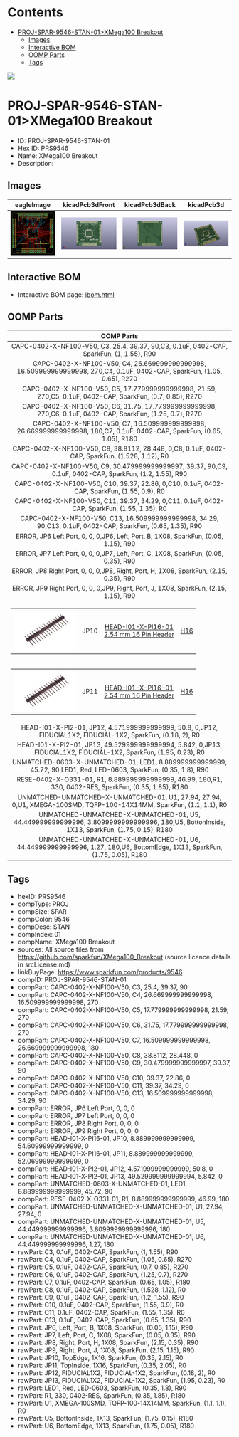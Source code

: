 



Contents
========

* [PROJ-SPAR-9546-STAN-01>XMega100 Breakout](#proj-spar-9546-stan-01xmega100-breakout)
	* [Images](#images)
	* [Interactive BOM](#interactive-bom)
	* [OOMP Parts](#oomp-parts)
	* [Tags](#tags)
  
![][im]
# PROJ-SPAR-9546-STAN-01>XMega100 Breakout

- ID: PROJ-SPAR-9546-STAN-01
- Hex ID: PRS9546
- Name: XMega100 Breakout
- Description: 

## Images
  
  

|eagleImage|kicadPcb3dFront|kicadPcb3dBack|kicadPcb3d|
| :---: | :---: | :---: | :---: |
|[![eagleImage](eagleImage_140.png)](eagleImage_600.png)|[![kicadPcb3dFront](kicadPcb3dFront_140.png)](kicadPcb3dFront_600.png)|[![kicadPcb3dBack](kicadPcb3dBack_140.png)](kicadPcb3dBack_600.png)|[![kicadPcb3d](kicadPcb3d_140.png)](kicadPcb3d_600.png)|

## Interactive BOM

- Interactive BOM page: [ibom.html](kicad/bom/ibom.html)

## OOMP Parts
  

|OOMP Parts|
| :---: |
|CAPC-0402-X-NF100-V50, C3, 25.4, 39.37, 90,C3, 0.1uF, 0402-CAP, SparkFun, (1, 1.55), R90|
|CAPC-0402-X-NF100-V50, C4, 26.669999999999998, 16.509999999999998, 270,C4, 0.1uF, 0402-CAP, SparkFun, (1.05, 0.65), R270|
|CAPC-0402-X-NF100-V50, C5, 17.779999999999998, 21.59, 270,C5, 0.1uF, 0402-CAP, SparkFun, (0.7, 0.85), R270|
|CAPC-0402-X-NF100-V50, C6, 31.75, 17.779999999999998, 270,C6, 0.1uF, 0402-CAP, SparkFun, (1.25, 0.7), R270|
|CAPC-0402-X-NF100-V50, C7, 16.509999999999998, 26.669999999999998, 180,C7, 0.1uF, 0402-CAP, SparkFun, (0.65, 1.05), R180|
|CAPC-0402-X-NF100-V50, C8, 38.8112, 28.448, 0,C8, 0.1uF, 0402-CAP, SparkFun, (1.528, 1.12), R0|
|CAPC-0402-X-NF100-V50, C9, 30.479999999999997, 39.37, 90,C9, 0.1uF, 0402-CAP, SparkFun, (1.2, 1.55), R90|
|CAPC-0402-X-NF100-V50, C10, 39.37, 22.86, 0,C10, 0.1uF, 0402-CAP, SparkFun, (1.55, 0.9), R0|
|CAPC-0402-X-NF100-V50, C11, 39.37, 34.29, 0,C11, 0.1uF, 0402-CAP, SparkFun, (1.55, 1.35), R0|
|CAPC-0402-X-NF100-V50, C13, 16.509999999999998, 34.29, 90,C13, 0.1uF, 0402-CAP, SparkFun, (0.65, 1.35), R90|
|ERROR, JP6 Left Port, 0, 0, 0,JP6, Left, Port, B, 1X08, SparkFun, (0.05, 1.15), R90|
|ERROR, JP7 Left Port, 0, 0, 0,JP7, Left, Port, C, 1X08, SparkFun, (0.05, 0.35), R90|
|ERROR, JP8 Right Port, 0, 0, 0,JP8, Right, Port, H, 1X08, SparkFun, (2.15, 0.35), R90|
|ERROR, JP9 Right Port, 0, 0, 0,JP9, Right, Port, J, 1X08, SparkFun, (2.15, 1.15), R90|
|<table><tr><td>![HEAD-I01-X-PI16-01](https://raw.githubusercontent.com/oomlout/oomlout_OOMP_parts/main/HEAD-I01-X-PI16-01/image_140.jpg)</td><td> JP10</td><td>[HEAD-I01-X-PI16-01<br>2.54 mm 16 Pin Header](https://github.com/oomlout/oomlout_OOMP_parts/tree/main/HEAD-I01-X-PI16-01/)</td><td>[H16](https://github.com/oomlout/oomlout_OOMP_parts/tree/main/HEAD-I01-X-PI16-01/)</td></tr></table>|
|<table><tr><td>![HEAD-I01-X-PI16-01](https://raw.githubusercontent.com/oomlout/oomlout_OOMP_parts/main/HEAD-I01-X-PI16-01/image_140.jpg)</td><td> JP11</td><td>[HEAD-I01-X-PI16-01<br>2.54 mm 16 Pin Header](https://github.com/oomlout/oomlout_OOMP_parts/tree/main/HEAD-I01-X-PI16-01/)</td><td>[H16](https://github.com/oomlout/oomlout_OOMP_parts/tree/main/HEAD-I01-X-PI16-01/)</td></tr></table>|
|HEAD-I01-X-PI2-01, JP12, 4.571999999999999, 50.8, 0,JP12, FIDUCIAL1X2, FIDUCIAL-1X2, SparkFun, (0.18, 2), R0|
|HEAD-I01-X-PI2-01, JP13, 49.529999999999994, 5.842, 0,JP13, FIDUCIAL1X2, FIDUCIAL-1X2, SparkFun, (1.95, 0.23), R0|
|UNMATCHED-0603-X-UNMATCHED-01, LED1, 8.889999999999999, 45.72, 90,LED1, Red, LED-0603, SparkFun, (0.35, 1.8), R90|
|RESE-0402-X-O331-01, R1, 8.889999999999999, 46.99, 180,R1, 330, 0402-RES, SparkFun, (0.35, 1.85), R180|
|UNMATCHED-UNMATCHED-X-UNMATCHED-01, U1, 27.94, 27.94, 0,U1, XMEGA-100SMD, TQFP-100-14X14MM, SparkFun, (1.1, 1.1), R0|
|UNMATCHED-UNMATCHED-X-UNMATCHED-01, U5, 44.449999999999996, 3.8099999999999996, 180,U5, BottonInside, 1X13, SparkFun, (1.75, 0.15), R180|
|UNMATCHED-UNMATCHED-X-UNMATCHED-01, U6, 44.449999999999996, 1.27, 180,U6, BottomEdge, 1X13, SparkFun, (1.75, 0.05), R180|

## Tags

- hexID: PRS9546
- oompType: PROJ
- oompSize: SPAR
- oompColor: 9546
- oompDesc: STAN
- oompIndex: 01
- oompName: XMega100 Breakout
- sources: All source files from https://github.com/sparkfun/XMega100_Breakout (source licence details in srcLicense.md)
- linkBuyPage: https://www.sparkfun.com/products/9546
- oompID: PROJ-SPAR-9546-STAN-01
- oompPart: CAPC-0402-X-NF100-V50, C3, 25.4, 39.37, 90
- oompPart: CAPC-0402-X-NF100-V50, C4, 26.669999999999998, 16.509999999999998, 270
- oompPart: CAPC-0402-X-NF100-V50, C5, 17.779999999999998, 21.59, 270
- oompPart: CAPC-0402-X-NF100-V50, C6, 31.75, 17.779999999999998, 270
- oompPart: CAPC-0402-X-NF100-V50, C7, 16.509999999999998, 26.669999999999998, 180
- oompPart: CAPC-0402-X-NF100-V50, C8, 38.8112, 28.448, 0
- oompPart: CAPC-0402-X-NF100-V50, C9, 30.479999999999997, 39.37, 90
- oompPart: CAPC-0402-X-NF100-V50, C10, 39.37, 22.86, 0
- oompPart: CAPC-0402-X-NF100-V50, C11, 39.37, 34.29, 0
- oompPart: CAPC-0402-X-NF100-V50, C13, 16.509999999999998, 34.29, 90
- oompPart: ERROR, JP6 Left Port, 0, 0, 0
- oompPart: ERROR, JP7 Left Port, 0, 0, 0
- oompPart: ERROR, JP8 Right Port, 0, 0, 0
- oompPart: ERROR, JP9 Right Port, 0, 0, 0
- oompPart: HEAD-I01-X-PI16-01, JP10, 8.889999999999999, 54.60999999999999, 0
- oompPart: HEAD-I01-X-PI16-01, JP11, 8.889999999999999, 52.06999999999999, 0
- oompPart: HEAD-I01-X-PI2-01, JP12, 4.571999999999999, 50.8, 0
- oompPart: HEAD-I01-X-PI2-01, JP13, 49.529999999999994, 5.842, 0
- oompPart: UNMATCHED-0603-X-UNMATCHED-01, LED1, 8.889999999999999, 45.72, 90
- oompPart: RESE-0402-X-O331-01, R1, 8.889999999999999, 46.99, 180
- oompPart: UNMATCHED-UNMATCHED-X-UNMATCHED-01, U1, 27.94, 27.94, 0
- oompPart: UNMATCHED-UNMATCHED-X-UNMATCHED-01, U5, 44.449999999999996, 3.8099999999999996, 180
- oompPart: UNMATCHED-UNMATCHED-X-UNMATCHED-01, U6, 44.449999999999996, 1.27, 180
- rawPart: C3, 0.1uF, 0402-CAP, SparkFun, (1, 1.55), R90
- rawPart: C4, 0.1uF, 0402-CAP, SparkFun, (1.05, 0.65), R270
- rawPart: C5, 0.1uF, 0402-CAP, SparkFun, (0.7, 0.85), R270
- rawPart: C6, 0.1uF, 0402-CAP, SparkFun, (1.25, 0.7), R270
- rawPart: C7, 0.1uF, 0402-CAP, SparkFun, (0.65, 1.05), R180
- rawPart: C8, 0.1uF, 0402-CAP, SparkFun, (1.528, 1.12), R0
- rawPart: C9, 0.1uF, 0402-CAP, SparkFun, (1.2, 1.55), R90
- rawPart: C10, 0.1uF, 0402-CAP, SparkFun, (1.55, 0.9), R0
- rawPart: C11, 0.1uF, 0402-CAP, SparkFun, (1.55, 1.35), R0
- rawPart: C13, 0.1uF, 0402-CAP, SparkFun, (0.65, 1.35), R90
- rawPart: JP6, Left, Port, B, 1X08, SparkFun, (0.05, 1.15), R90
- rawPart: JP7, Left, Port, C, 1X08, SparkFun, (0.05, 0.35), R90
- rawPart: JP8, Right, Port, H, 1X08, SparkFun, (2.15, 0.35), R90
- rawPart: JP9, Right, Port, J, 1X08, SparkFun, (2.15, 1.15), R90
- rawPart: JP10, TopEdge, 1X16, SparkFun, (0.35, 2.15), R0
- rawPart: JP11, TopInside, 1X16, SparkFun, (0.35, 2.05), R0
- rawPart: JP12, FIDUCIAL1X2, FIDUCIAL-1X2, SparkFun, (0.18, 2), R0
- rawPart: JP13, FIDUCIAL1X2, FIDUCIAL-1X2, SparkFun, (1.95, 0.23), R0
- rawPart: LED1, Red, LED-0603, SparkFun, (0.35, 1.8), R90
- rawPart: R1, 330, 0402-RES, SparkFun, (0.35, 1.85), R180
- rawPart: U1, XMEGA-100SMD, TQFP-100-14X14MM, SparkFun, (1.1, 1.1), R0
- rawPart: U5, BottonInside, 1X13, SparkFun, (1.75, 0.15), R180
- rawPart: U6, BottomEdge, 1X13, SparkFun, (1.75, 0.05), R180



[im]: kicadPcb3d_450.png

